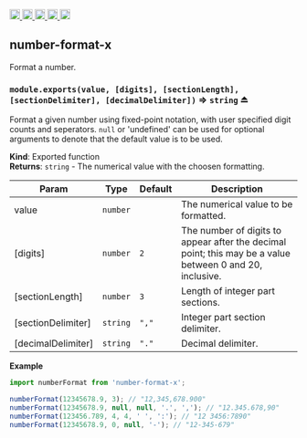 <a href="https://travis-ci.org/Xotic750/number-format-x"
  title="Travis status">
<img
  src="https://travis-ci.org/Xotic750/number-format-x.svg?branch=master"
  alt="Travis status" height="18">
</a>
<a href="https://david-dm.org/Xotic750/number-format-x"
  title="Dependency status">
<img src="https://david-dm.org/Xotic750/number-format-x/status.svg"
  alt="Dependency status" height="18"/>
</a>
<a
  href="https://david-dm.org/Xotic750/number-format-x?type=dev"
  title="devDependency status">
<img src="https://david-dm.org/Xotic750/number-format-x/dev-status.svg"
  alt="devDependency status" height="18"/>
</a>
<a href="https://badge.fury.io/js/number-format-x"
  title="npm version">
<img src="https://badge.fury.io/js/number-format-x.svg"
  alt="npm version" height="18">
</a>
<a href="https://www.jsdelivr.com/package/npm/number-format-x"
  title="jsDelivr hits">
<img src="https://data.jsdelivr.com/v1/package/npm/number-format-x/badge?style=rounded"
  alt="jsDelivr hits" height="18">
</a>

<a name="module_number-format-x"></a>

## number-format-x

Format a number.

<a name="exp_module_number-format-x--module.exports"></a>

### `module.exports(value, [digits], [sectionLength], [sectionDelimiter], [decimalDelimiter])` ⇒ <code>string</code> ⏏

Format a given number using fixed-point notation, with user specified digit
counts and seperators. `null` or 'undefined' can be used for optional
arguments to denote that the default value is to be used.

**Kind**: Exported function  
**Returns**: <code>string</code> - The numerical value with the choosen formatting.

| Param              | Type                | Default                    | Description                                                                                              |
| ------------------ | ------------------- | -------------------------- | -------------------------------------------------------------------------------------------------------- |
| value              | <code>number</code> |                            | The numerical value to be formatted.                                                                     |
| [digits]           | <code>number</code> | <code>2</code>             | The number of digits to appear after the decimal point; this may be a value between 0 and 20, inclusive. |
| [sectionLength]    | <code>number</code> | <code>3</code>             | Length of integer part sections.                                                                         |
| [sectionDelimiter] | <code>string</code> | <code>&quot;,&quot;</code> | Integer part section delimiter.                                                                          |
| [decimalDelimiter] | <code>string</code> | <code>&quot;.&quot;</code> | Decimal delimiter.                                                                                       |

**Example**

```js
import numberFormat from 'number-format-x';

numberFormat(12345678.9, 3); // "12,345,678.900"
numberFormat(12345678.9, null, null, '.', ','); // "12.345.678,90"
numberFormat(123456.789, 4, 4, ' ', ':'); // "12 3456:7890"
numberFormat(12345678.9, 0, null, '-'); // "12-345-679"
```
